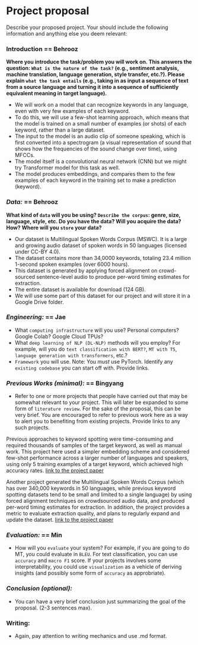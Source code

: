 # Project proposal


Describe your proposed project. Your should include the following information and anything else you deem relevant:


### Introduction == Behrooz

__Where you introduce the task/problem you will work on. This answers the question: ``What is the nature of the task?`` (e.g., sentiment analysis, machine translation, language generation, style transfer, etc.?). Please explain ``what the task entails`` (e.g., taking in as input a sequence of text from a source language and turning it into a sequence of sufficiently equivalent meaning in target language).__

- We will work on a model that can recognize keywords in any language, even with very few examples of each keyword.
- To do this, we will use a few-shot learning approach, which means that the model is trained on a small number of examples (or shots) of each keyword, rather than a large dataset.
- The input to the model is an audio clip of someone speaking, which is first converted into a spectrogram (a visual representation of sound that shows how the frequencies of the sound change over time), using MFCCs.
- The model itself is a convolutional neural network (CNN) but we might try Transformer model for this task as well.
- The model produces embeddings, and compares them to the few examples of each keyword in the training set to make a prediction (keyword).

### *Data:* == Behrooz

__What kind of ``data`` will you be using? ``Describe the corpus``: genre, size, language, style, etc. Do you have the data? Will you acquire the data? How? Where will you ``store`` your data?__

- Our dataset is Multilingual Spoken Words Corpus (MSWC). It is a large and growing audio dataset of spoken words in 50 languages (licensed under CC-BY 4.0).
- The dataset contains more than 34,0000 keywords, totaling 23.4 million 1-second spoken examples (over 6000 hours).
- This dataset is generated by applying forced alignment on crowd-sourced sentence-level audio to produce per-word timing estimates for extraction.
- The entire dataset is available for download (124 GB).
- We will use some part of this dataset for our project and will store it in a Google Drive folder.


### *Engineering:* == Jae 

- What ``computing infrastructure`` will you use? Personal computers? Google Colab? Google Cloud TPUs?
- What ``deep learning of NLP (DL-NLP)`` methods will you employ? For example, will you do ``text classification with BERT?``, ``MT with T5``, ``language generation with transformers``, etc.? 
- ``Framework`` you will use. Note: You *must* use PyTorch. Identify any ``existing codebase`` you can start off with. Provide links.


### *Previous Works (minimal):* == Bingyang
- Refer to one or more projects that people have carried out that may be somewhat relevant to your project. This will later be expanded to some form of ``literature review``. For the sake of the proposal, this can be very brief. You are encouraged to refer to previous work here as a way to alert you to benefiting from existing projects. Provide links to any such projects.

Previous approaches to keyword spotting were time-consuming and required thousands of samples of the target keyword, as well as manual work. This project here used a simpler embedding scheme and considered few-shot performance across a larger number of languages and speakers, using only 5 training examples of a target keyword, which achieved high accuracy rates. [link to the project paper](https://www.isca-speech.org/archive/pdfs/interspeech_2021/mazumder21_interspeech.pdf)

Another project generated the Multilingual Spoken Words Corpus (which has over 340,000 keywords in 50 languages, while previous keyword spotting datasets tend to be small and limited to a single language) by using forced alignment techniques on crowdsourced audio data, and produced per-word timing estimates for extraction. In addition, the project provides a metric to evaluate extraction quality, and plans to regularly expand and update the dataset. [link to the project paper](https://openreview.net/pdf?id=c20jiJ5K2H)

### *Evaluation:* == Min 
- How will you ``evaluate`` your system? For example, if you are going to do MT, you could evaluate in ``BLEU``. For text classification, you can use ``accuracy`` and ``macro F1`` score. If your projects involves some interpretability, you could use ``visualization`` as a vehicle of deriving insights (and possibly some form of ``accuracy`` as approbriate).
### *Conclusion (optional):*
- You can have a very brief conclusion just summarizing the goal of the proposal. (2-3 sentences max).

### Writing:
* Again, pay attention to writing mechanics and use .md format.
